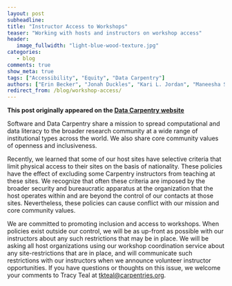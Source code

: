 ```yaml
---
layout: post
subheadline:
title: "Instructor Access to Workshops"
teaser: "Working with hosts and instructors on workshop access"
header:
   image_fullwidth: "light-blue-wood-texture.jpg"
categories:
   - blog
comments: true
show_meta: true
tags: ["Accessibility", "Equity", "Data Carpentry"]
authors: ["Erin Becker", "Jonah Duckles", "Kari L. Jordan", "Maneesha Sane", "Tracy Teal"]
redirect_from: /blog/workshop-access/
--- 
```


**This post originally appeared on the [Data Carpentry website](https://datacarpentry.org)**

Software and Data Carpentry share a mission to spread computational and data literacy to the broader research community at a wide range of institutional types across the world. We also share core community values of openness and inclusiveness.

Recently, we learned that some of our host sites have selective criteria that limit physical access to their sites on the basis of nationality. These policies have the effect of excluding some Carpentry instructors from teaching at these sites. We recognize that often these criteria are imposed by the broader security and bureaucratic apparatus at the organization that the host operates within and are beyond the control of our contacts at those sites. Nevertheless, these policies can cause conflict with our mission and core community values.

We are committed to promoting inclusion and access to workshops. When policies exist outside our control, we will be as up-front as possible with our instructors about any such restrictions that may be in place. We will be asking all host organizations using our workshop coordination service about any site-restrictions that are in place, and will communicate such restrictions with our instructors when we announce volunteer instructor opportunities. If you have questions or thoughts on this issue, we welcome your comments to Tracy Teal at [tkteal@carpentries.org](mailto:tkteal@carpentries.org).
